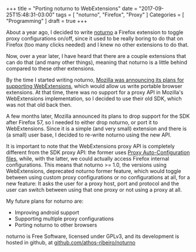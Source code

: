 +++
title = "Porting noturno to WebExtensions"
date = "2017-09-25T15:48:31-03:00"
tags = [ "noturno", "Firefox", "Proxy" ]
Categories = [ "Programming" ]
draft =  true
+++

About a year ago, I decided to write
[noturno](https://addons.mozilla.org/en-US/firefox/addon/noturno/) a Firefox
extension to toggle proxy configurations on/off, since it used to be really
boring to do that on Firefox (too many clicks needed) and I knew no other
extensions to do that.

Now, over a year later, I have heard that there are a couple extensions that
can do that (and many other things), meaning that noturno is a little behind
compared to these other extensions.

By the time I started writing noturno, [Mozilla was announcing its plans for
supporting
WebExtensions](https://blog.mozilla.org/addons/2015/08/21/the-future-of-developing-firefox-add-ons/),
which would allow us write portable browser extensions. At that time, there was
no support for a proxy API in Mozilla's WebExtensions implementation, so I
decided to use their old SDK, which was not that old back then.

A few months later, Mozilla announced its plans to drop support for the SDK
after Firefox 57, so I needed to either drop noturno, or port it to
WebExtensions. Since it is a simple (and very small) extension and there is (a
small) user base, I decided to re-write noturno using the new API.

It is important to note that the WebExtensions proxy API is completely
different from the SDK proxy API: the former uses [Proxy Auto-Configuration
files](https://developer.mozilla.org/en-US/docs/Web/HTTP/Proxy_servers_and_tunneling),
while, with the latter, we could actually access Firefox internal
configurations. This means that noturno >= 1.0, the versions using
WebExtensions, deprecated noturno former feature, which would toggle between
using custom proxy configurations or no configurations at all, for a new
feature: It asks the user for a proxy host, port and protocol and the user can
switch between using that one proxy or not using a proxy at all.

My future plans for noturno are:

* Improving android support
* Supporting multiple proxy configurations
* Porting noturno to other browsers

noturno is Free Software, licensed under GPLv3, and its development is hosted
in github, at
[github.com/athos-ribeiro/noturno](https://github.com/athos-ribeiro/noturno)

